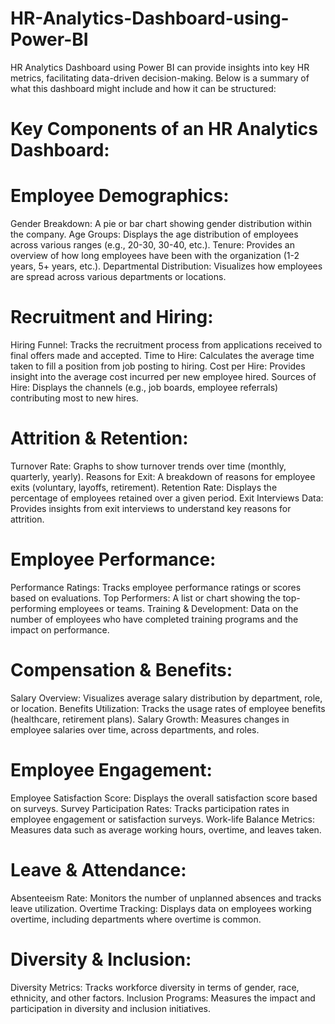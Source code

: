# HR-Analytics-Dashboard-using-Power-BI
HR Analytics Dashboard using Power BI can provide insights into key HR metrics, facilitating data-driven decision-making. Below is a summary of what this dashboard might include and how it can be structured:

# Key Components of an HR Analytics Dashboard:

# Employee Demographics:

Gender Breakdown: A pie or bar chart showing gender distribution within the company.
Age Groups: Displays the age distribution of employees across various ranges (e.g., 20-30, 30-40, etc.).
Tenure: Provides an overview of how long employees have been with the organization (1-2 years, 5+ years, etc.).
Departmental Distribution: Visualizes how employees are spread across various departments or locations.

# Recruitment and Hiring:

Hiring Funnel: Tracks the recruitment process from applications received to final offers made and accepted.
Time to Hire: Calculates the average time taken to fill a position from job posting to hiring.
Cost per Hire: Provides insight into the average cost incurred per new employee hired.
Sources of Hire: Displays the channels (e.g., job boards, employee referrals) contributing most to new hires.

# Attrition & Retention:

Turnover Rate: Graphs to show turnover trends over time (monthly, quarterly, yearly).
Reasons for Exit: A breakdown of reasons for employee exits (voluntary, layoffs, retirement).
Retention Rate: Displays the percentage of employees retained over a given period.
Exit Interviews Data: Provides insights from exit interviews to understand key reasons for attrition.

# Employee Performance:

Performance Ratings: Tracks employee performance ratings or scores based on evaluations.
Top Performers: A list or chart showing the top-performing employees or teams.
Training & Development: Data on the number of employees who have completed training programs and the impact on performance.

# Compensation & Benefits:

Salary Overview: Visualizes average salary distribution by department, role, or location.
Benefits Utilization: Tracks the usage rates of employee benefits (healthcare, retirement plans).
Salary Growth: Measures changes in employee salaries over time, across departments, and roles.

# Employee Engagement:

Employee Satisfaction Score: Displays the overall satisfaction score based on surveys.
Survey Participation Rates: Tracks participation rates in employee engagement or satisfaction surveys.
Work-life Balance Metrics: Measures data such as average working hours, overtime, and leaves taken.

# Leave & Attendance:

Absenteeism Rate: Monitors the number of unplanned absences and tracks leave utilization.
Overtime Tracking: Displays data on employees working overtime, including departments where overtime is common.

# Diversity & Inclusion:

Diversity Metrics: Tracks workforce diversity in terms of gender, race, ethnicity, and other factors.
Inclusion Programs: Measures the impact and participation in diversity and inclusion initiatives.
